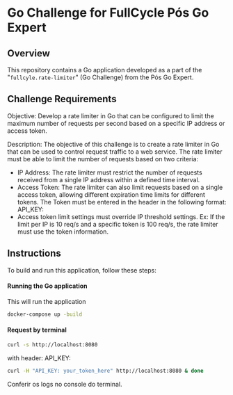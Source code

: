 # Go Challenge for FullCycle Pós Go Expert

## Overview

This repository contains a Go application developed as a part of the "`fullcyle.rate-limiter`" (Go Challenge) from the Pós Go Expert.

## Challenge Requirements

Objective: Develop a rate limiter in Go that can be configured to limit the maximum number of requests per second based on a specific IP address or access token.

Description: The objective of this challenge is to create a rate limiter in Go that can be used to control request traffic to a web service. The rate limiter must be able to limit the number of requests based on two criteria:

- IP Address: The rate limiter must restrict the number of requests received from a single IP address within a defined time interval.
- Access Token: The rate limiter can also limit requests based on a single access token, allowing different expiration time limits for different tokens. The Token must be entered in the header in the following format:
  API_KEY: <TOKEN>
- Access token limit settings must override IP threshold settings. Ex: If the limit per IP is 10 req/s and a specific token is 100 req/s, the rate limiter must use the token information.

## Instructions

To build and run this application, follow these steps:

#### Running the Go application
This will run the application
```bash
docker-compose up -build
```

#### Request by terminal
```bash
curl -s http://localhost:8080
```
with header: API_KEY:
```bash
curl -H "API_KEY: your_token_here" http://localhost:8080 & done
```

Conferir os logs no console do terminal.